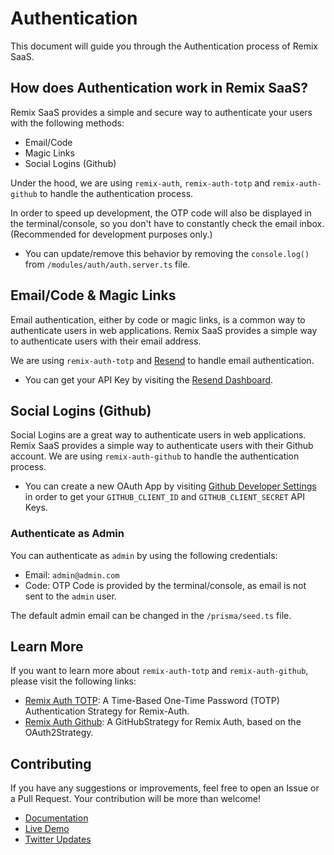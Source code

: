 # Authentication

This document will guide you through the Authentication process of Remix SaaS.

## How does Authentication work in Remix SaaS?

Remix SaaS provides a simple and secure way to authenticate your users with the following methods:

- Email/Code
- Magic Links
- Social Logins (Github)

Under the hood, we are using `remix-auth`, `remix-auth-totp` and `remix-auth-github` to handle the authentication process.

In order to speed up development, the OTP code will also be displayed in the terminal/console, so you don't have to constantly check the email inbox. (Recommended for development purposes only.)

- You can update/remove this behavior by removing the `console.log()` from `/modules/auth/auth.server.ts` file.

## Email/Code & Magic Links

Email authentication, either by code or magic links, is a common way to authenticate users in web applications. Remix SaaS provides a simple way to authenticate users with their email address.

We are using `remix-auth-totp` and [Resend](https://resend.com) to handle email authentication.

- You can get your API Key by visiting the [Resend Dashboard](https://resend.com/api-keys).

## Social Logins (Github)

Social Logins are a great way to authenticate users in web applications. Remix SaaS provides a simple way to authenticate users with their Github account. We are using `remix-auth-github` to handle the authentication process.

- You can create a new OAuth App by visiting [Github Developer Settings](https://github.com/settings/developers) in order to get your `GITHUB_CLIENT_ID` and `GITHUB_CLIENT_SECRET` API Keys.

### Authenticate as Admin

You can authenticate as `admin` by using the following credentials:

- Email: `admin@admin.com`
- Code: OTP Code is provided by the terminal/console, as email is not sent to the `admin` user.

The default admin email can be changed in the `/prisma/seed.ts` file.

## Learn More

If you want to learn more about `remix-auth-totp` and `remix-auth-github`, please visit the following links:

- [Remix Auth TOTP](https://github.com/dev-xo/remix-auth-totp): A Time-Based One-Time Password (TOTP) Authentication Strategy for Remix-Auth.
- [Remix Auth Github](https://github.com/sergiodxa/remix-auth-github): A GitHubStrategy for Remix Auth, based on the OAuth2Strategy.

## Contributing

If you have any suggestions or improvements, feel free to open an Issue or a Pull Request. Your contribution will be more than welcome!

- [Documentation](https://github.com/dev-xo/remix-saas/tree/main/docs#getting-started)
- [Live Demo](https://remix-saas.fly.dev)
- [Twitter Updates](https://twitter.com/DanielKanem)
